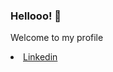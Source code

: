 ### Hellooo! 👋

 Welcome to my profile
 <img src="https://cdn2.iconfinder.com/data/icons/social-media-with-original-colors/256/icon-linkedin.png" style="width:10px"/>
 <li><a class="url" href="https://www.linkedin.com/in/ralf-prezia-6a38181a3/">Linkedin</a></li>
 <a>

<!--
**ralfprezia/ralfprezia** is a ✨ _special_ ✨ repository because its `README.md` (this file) appears on your GitHub profile.

Here are some ideas to get you started:

- 🔭 I’m currently working on ...
- 🌱 I’m currently learning ...
- 👯 I’m looking to collaborate on ...
- 🤔 I’m looking for help with ...
- 💬 Ask me about ...
- 📫 How to reach me: ...
- 😄 Pronouns: ...
- ⚡ Fun fact: ...
-->
